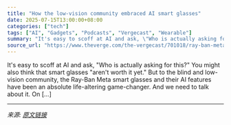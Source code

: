 ```yaml
---
title: "How the low-vision community embraced AI smart glasses"
date: 2025-07-15T13:00:00+08:00
categories: ["tech"]
tags: ["AI", "Gadgets", "Podcasts", "Vergecast", "Wearable"]
summary: "It's easy to scoff at AI and ask, \"Who is actually asking for this?\" You might also think that smart glasses \"aren't worth it yet.\" But to the blind and low-vision community, the Ray-Ban Meta smart gl"
source_url: "https://www.theverge.com/the-vergecast/701018/ray-ban-meta-smart-glasses-be-my-eyes-ceo-accessibility-tech"
---
```


It's easy to scoff at AI and ask, "Who is actually asking for this?" You might also think that smart glasses "aren't worth it yet." But to the blind and low-vision community, the Ray-Ban Meta smart glasses and their AI features have been an absolute life-altering game-changer. And we need to talk about it. On [&#8230;]

---

*来源: [原文链接](https://www.theverge.com/the-vergecast/701018/ray-ban-meta-smart-glasses-be-my-eyes-ceo-accessibility-tech)*
